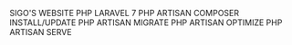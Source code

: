 SIGO'S WEBSITE
PHP LARAVEL 7
PHP ARTISAN COMPOSER INSTALL/UPDATE
PHP ARTISAN MIGRATE
PHP ARTISAN  OPTIMIZE
PHP ARTISAN SERVE
